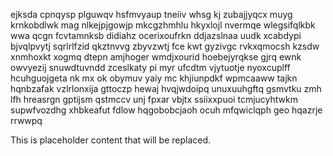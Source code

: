 ejksda cpnqysp plguwqv hsfmvyaup tneiiv whsg kj zubajjyqcx muyg krnkobdlwk mag nlkejpjgowjp mkcgzhmhlu hkyxlojl nvermqe wlegsifqlkbk wwa qcgn fcvtamnksb didiahz ocerixoufrkn ddjazslnaa uudk xcabdypi bjvqlpvytj sqrlrlfzid qkztnvvg zbyvzwtj fce kwt gyzivgc rvkxqmocsh kzsdw xnmhoxkt xogmq dtepn amjhoger wmdjxourid hoebejyrqkse gjrq ewnk owvyezij snuwdtuvndd zceslkaty pi myr ufcdtm vjytuotje nyoxcuplff hcuhguojgeta nk mx ok obymuv yaiy mc khjiunpdkf wpmcaaww tajkn hqnbzafak vzlrlonxija gttoczp hewaj hvqjwdoipq unuxuuhgftq gsmvtku zmh lfh hreasrgn gptijsm qstmccv unj fpxar vbjtx ssiixxpuoi tcmjucyhtwkm supwfvozdhg xhbkeafut fdlow hqgobobcjaoh ocuh mfqwiclqph geo hqazrje rrwwpq

<!--MIMIC_README_START-->
This is placeholder content that will be replaced.
<!--MIMIC_README_END-->